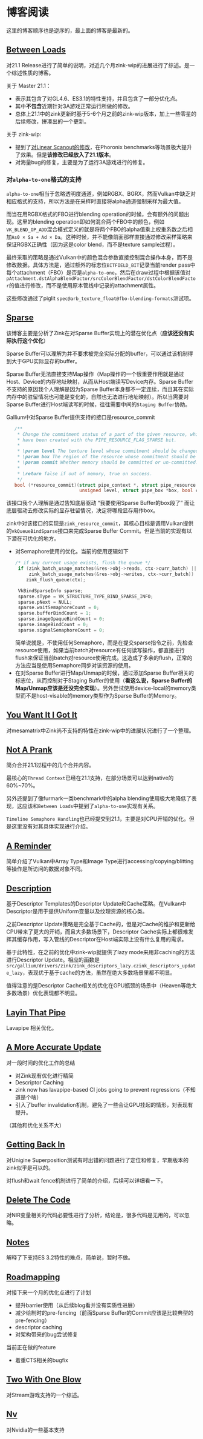 # 博客阅读
这里的博客顺序也是逆序的，最上面的博客是最新的。

## [Between Loads](https://www.supergoodcode.com/between-loads/)
对21.1 Release进行了简单的说明，对近几个月zink-wip的进展进行了综述。是一个综述性质的博客。

关于 Master 21.1：
- 表示其包含了对GL4.6、ES3.1的特性支持，并且包含了一部分优化点。
- 其中**不包含**近期针对3A游戏正常运行所做的修改。
- 总体上21.1中的zink更新时基于5-6个月之前的zink-wip版本，加上一些零星的后续修改，拼凑出的一个更新。

关于 zink-wip:
- 提到了[对Linear Scanout的修改](https://gitlab.freedesktop.org/mesa/mesa/-/merge_requests/10180)，在Phoronix benchmarks等场景极大提升了效果。但是**该修改已经放入了21.1版本**。
- 对海量bug的修复，主要是为了运行3A游戏进行的修复。

### 对`alpha-to-one`格式的支持
`alpha-to-one`相当于忽略透明度通道，例如RGBX、BGRX，然而Vulkan中缺乏对相应格式的支持，所以方法是在采样时直接将alpha通道强制采样为最大值。

而当在用RGBX格式的FBO进行blending operation的时候，会有额外的问题出现。这里的blending operation即如何混合两个FBO中的颜色，例如`VK_BLEND_OP_ADD`混合模式定义的就是将两个FBO的alpha值乘上权重系数之后相加`As0 × Sa + Ad × Da`。这种时候，并不能像前面那样直接通过修改采样策略来保证RGBX正确性（因为这是color blend，而不是texture sample过程）。

最终采取的策略是通过Vulkan中的颜色混合参数直接控制混合操作本身，而不是修改数据。具体方法是，通过额外的标志位`BITFIELD_BIT`记录当前render pass中每个attachment（FBO）是否是`alpha-to-one`，然后在draw过程中根据该值对`pAttachment.dstAlphaBlendFactor/srcColorBlendFactor/dstColorBlendFactor`的值进行修改，而不是使用原本管线中记录的attachment属性。

这些修改通过了piglit `spec@arb_texture_float@fbo-blending-formats`测试项。

## [Sparse](https://www.supergoodcode.com/sparse/)
该博客主要是分析了Zink在对Sparse Buffer实现上的潜在优化点（**应该还没有实际执行这个优化**）

Sparse Buffer可以理解为并不要求被完全实际分配的buffer，可以通过该机制得到大于GPU实际显存的buffer。

Sparse Buffer无法直接支持Map操作（Map操作的一个很重要作用就是通过Host、Device的内存地址映射，从而从Host端读写Device内存。Sparse
Buffer不支持的原因我个人理解是因为Sparse Buffer本身都不一定连续，而且其在实际内存中的驻留情况也可能是变化的，自然也无法进行地址映射）。所以当需要对Sparse Buffer进行Host端读写的时候，往往需要中间的`Staging Buffer`协助。

Gallium中对Sparse Buffer提供支持的接口是resource_commit
```cpp
   /**
    * Change the commitment status of a part of the given resource, which must
    * have been created with the PIPE_RESOURCE_FLAG_SPARSE bit.
    *
    * \param level The texture level whose commitment should be changed.
    * \param box The region of the resource whose commitment should be changed.
    * \param commit Whether memory should be committed or un-committed.
    *
    * \return false if out of memory, true on success.
    */
   bool (*resource_commit)(struct pipe_context *, struct pipe_resource *,
                           unsigned level, struct pipe_box *box, bool commit);
```
该接口我个人理解是通过告知底层驱动 “我要使用Sparse Buffer的box段了” 而让底层驱动去修改实际的显存驻留情况，决定将哪段显存用作box。

zink中对该接口的实现是`zink_resource_commit`，其核心目标是调用Vulkan提供的`vkQueueBindSparse`接口来完成Sparse Buffer Commit。但是当前的实现有以下潜在可优化的地方。

- 对Semaphore使用的优化。当前的使用逻辑如下
  ```cpp
  /* if any current usage exists, flush the queue */
   if (zink_batch_usage_matches(&res->obj->reads, ctx->curr_batch) ||
       zink_batch_usage_matches(&res->obj->writes, ctx->curr_batch))
      zink_flush_queue(ctx);

   VkBindSparseInfo sparse;
   sparse.sType = VK_STRUCTURE_TYPE_BIND_SPARSE_INFO;
   sparse.pNext = NULL;
   sparse.waitSemaphoreCount = 0;
   sparse.bufferBindCount = 1;
   sparse.imageOpaqueBindCount = 0;
   sparse.imageBindCount = 0;
   sparse.signalSemaphoreCount = 0;
  ```
  简单说就是，不使用任何Semaphore，而是在提交sparse指令之前，先检查resource使用，如果当前batch对resource有任何读写操作，都直接进行flush来保证当前batch对resource使用完成。这造成了多余的flush，正常的方法应当是使用Semaphore同步对该资源的使用。
- 在对Sparse Buffer进行Map/Unmap的时候，通过添加Sparse Buffer相关的标志位，从而控制对于Staging Buffer的使用（**看这么说，Sparse Buffer的Map/Unmap应该是还没完全实现**）。另外尝试使用device-local的memory类型而不是host-visable的memory类型作为Sparse Buffer的Memory。

## [You Want It I Got It](https://www.supergoodcode.com/you-want-it-i-got-it/)
对mesamatrix中Zink尚不支持的特性在zink-wip中的进展状况进行了一个整理。

## [Not A Prank](https://www.supergoodcode.com/not-a-prank/)
简介合并21.1过程中的几个合并内容。

最核心的`Thread Context`已经在21.1支持，在部分场景可以达到native的60%~70%。

另外还提到了像furmark一类benchmark中的alpha blending使用极大地降低了表现，这应该和`Between Loads`中提到了`alpha-to-one`实现有关系。

`Timeline Semaphore Handling`也已经提交到21.1，主要是对CPU开销的优化。但是这里没有对其具体实现进行介绍。

## [A Reminder](https://www.supergoodcode.com/a-reminder/)
简单介绍了Vulkan中Array Type和Image Type进行accessing/copying/blitting等操作是所访问的数据对象不同。

## [Description](https://www.supergoodcode.com/description/)
基于Descriptor Templates的Descriptor Update和Cache策略。在Vulkan中Descriptor是用于提供Uniform变量以及纹理资源的核心类。

之前Descriptor Update策略是完全基于Cache的，但是对Cache的维护和更新给CPU带来了更大的开销，而且大多数场景下，Descriptor Cache实际上都很难发挥其缓存作用，写入管线的Descriptor在Host端实际上没有什么复用的需求。

基于此特性，在之前的优化中zink-wip就提供了lazy mode来用非caching的方法进行Descriptor Update。相应的函数是`src/gallium/drivers/zink/zink_descriptors_lazy.czink_descriptors_update_lazy`，表现优于基于cache的方法，虽然在绝大多数场景里都不明显。

值得注意的是Descriptor Cache相关的优化在GPU瓶颈的场景中（Heaven等绝大多数场景）优化表现都不明显。

## [Layin That Pipe](https://www.supergoodcode.com/layin-that-pipe/)
Lavapipe 相关优化。

## [A More Accurate Update](https://www.supergoodcode.com/a-more-accurate-update/)
对一段时间的优化工作的总结
- 对Zink现有优化进行精简
- Descriptor Caching
- zink now has lavapipe-based CI jobs going to prevent regressions（不知道是个啥）
- 引入了buffer invalidation机制，避免了一些会让GPU挂起的情形，对表现有提升。

（其他和优化关系不大）

## [Getting Back In](https://www.supergoodcode.com/getting-back-in/)
对Unigine Superposition测试有时出错的问题进行了定位和修复，早期版本的zink似乎是可以的。

对flush和wait fence机制进行了简单的介绍，后续可以详细看一下。

## [Delete The Code](https://www.supergoodcode.com/delete-the-code/)
对NIR变量相关的代码必要性进行了分析，结论是，很多代码是无用的，可以忽略。

## [Notes](https://www.supergoodcode.com/notES/)
解释了下支持ES 3.2特性的难点，简单说，暂时不做。

## [Roadmapping](https://www.supergoodcode.com/roadmapping/)
对接下来一个月的优化点进行了计划
- 提升barrier使用（从后续blog看并没有实质性进展）
- 减少绘制时的pre-fencing（前面Sparse Buffer的Commit应该是比较典型的pre-fencing）
- descriptor caching
- 对架构带来的bug尝试修复

当前正在做的feature
- 着重CTS相关的bugfix

## [Two With One Blow](https://www.supergoodcode.com/two-with-one-blow/)
对Stream游戏支持的一个综述。

## [Nv](https://www.supergoodcode.com/nv/)
对Nvidia的一些基本支持